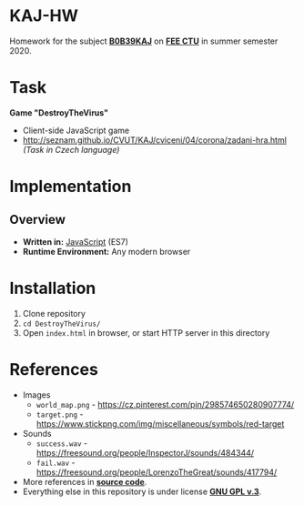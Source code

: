 
# KAJ-HW
Homework for the subject **[B0B39KAJ](https://www.fel.cvut.cz/cz/education/bk/predmety/31/32/p3132206.html)** on **[FEE CTU](https://www.fel.cvut.cz/)** in summer semester 2020.

# Task
**Game "DestroyTheVirus"**
- Client-side JavaScript game
- http://seznam.github.io/CVUT/KAJ/cviceni/04/corona/zadani-hra.html *(Task in Czech language)*

# Implementation
## Overview
- **Written in:** [JavaScript](https://www.javascript.com/) (ES7)
- **Runtime Environment:** Any modern browser

# Installation
1) Clone repository
2) `cd DestroyTheVirus/`
3) Open `index.html` in browser, or start HTTP server in this directory


# References
 - Images
	 - `world_map.png` - https://cz.pinterest.com/pin/298574650280907774/
	 - `target.png` - https://www.stickpng.com/img/miscellaneous/symbols/red-target
 - Sounds
	 - `success.wav` - https://freesound.org/people/InspectorJ/sounds/484344/
	 - `fail.wav` - https://freesound.org/people/LorenzoTheGreat/sounds/417794/
 - More references in **[source code](https://github.com/Baterka/DestroyTheVirus)**.
 - Everything else in this repository is under license **[GNU GPL v.3](http://www.gnugpl.cz/v3/)**.
